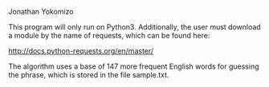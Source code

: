 Jonathan Yokomizo

This program will only run on Python3. Additionally, the user must download a module by the
name of requests, which can be found here:

http://docs.python-requests.org/en/master/

The algorithm uses a base of 147 more frequent English words for guessing the phrase, which is
stored in the file sample.txt.